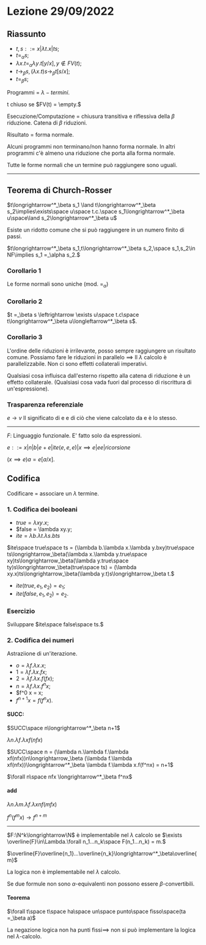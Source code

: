 # Lezione 29/09/2022

## Riassunto

* $t,s::= x|\lambda t.x|ts;$
* $t =_\alpha s;$
* $\lambda x.t =_\alpha\lambda y.t[y/x], y \notin FV(t);$
* $t\longrightarrow_\beta s, (\lambda x.t)s\longrightarrow_\beta t[s/x];$
* $t =_\beta s;$ 

Programmi = $\lambda -termini$.

t chiuso se $FV(t) = \empty.$

Esecuzione/Computazione = chiusura transitiva e riflessiva della $\beta$ riduzione. Catena di $\beta$ riduzioni.

Risultato = forma normale.

Alcuni programmi non terminano/non hanno forma normale. In altri programmi c'è almeno una riduzione che porta alla forma normale.

Tutte le forme normali che un termine può raggiungere sono uguali.

___________________________________________________________

## Teorema di Church-Rosser

$t\longrightarrow^*_\beta s_1 \land t\longrightarrow^*_\beta s_2\implies\exists\space u\space t.c.\space s_1\longrightarrow^*_\beta u\space\land s_2\longrightarrow^*_\beta u$

Esiste un ridotto comune che si può raggiungere in un numero finito di passi.

$t\longrightarrow^*_\beta s_1,t\longrightarrow^*_\beta s_2,\space s_1,s_2\in NF\implies s_1 =_\alpha s_2.$

### Corollario 1

Le forme normali sono uniche (mod. $=_\alpha$)

### Corollario 2

$t =_\beta s \leftrightarrow \exists u\space t.c\space t\longrightarrow^*_\beta u\longleftarrow^*_\beta s$.

### Corollario 3

L'ordine delle riduzioni è irrilevante, posso sempre raggiungere un risultato comune. Possiamo fare le riduzioni in parallelo $\implies$ Il $\lambda$ calcolo è parallelizzabile. Non ci sono effetti collaterali imperativi.

Qualsiasi cosa influisca dall'esterno rispetto alla catena di riduzione è un effetto collaterale. (Qualsiasi cosa vada fuori dal processo di riscrittura di un'espressione).

### Trasparenza referenziale

$e\longrightarrow v$ Il significato di e e di ciò che viene calcolato da e è lo stesso.

___________________________________________________________

$F$: Linguaggio funzionale.
E' fatto solo da espressioni.

$e ::= x|n|b|e+e|ite(e,e,e)|x\implies e|ee|ricorsione$

$(x\implies e)a = e[a/x]$.

## Codifica

Codificare = associare un $\lambda$ termine.

### 1. Codifica dei booleani

* $true = \lambda xy.x;$
* $false = \lambda xy.y;
* $ite = \lambda b. \lambda t. \lambda s. bts$

$ite\space true\space ts = (\lambda b.\lambda x.\lambda y.bxy)true\space ts\longrightarrow_\beta(\lambda x.\lambda y.true\space xy)ts\longrightarrow_\beta(\lambda y.true\space ty)s\longrightarrow_\beta(true\space ts) = (\lambda xy.x)ts\longrightarrow_\beta(\lambda y.t)s\longrightarrow_\beta t.$

* $ite(true,e_1,e_2) = e_1;$
* $ite(false,e_1,e_2) = e_2.$

### Esercizio

Sviluppare $ite\space false\space ts.$

### 2. Codifica dei numeri

Astraziione di un'iterazione.

* $o = \lambda f.\lambda x.x;$
* $1 = \lambda f.\lambda x.fx;$
* $2 = \lambda f.\lambda x.f(fx);$
* $n = \lambda f.\lambda x.f^nx;$
* $f^0 x = x;
* $f^{n+1}x = f(f^nx).$

#### SUCC:

$SUCC\space n\longrightarrow^*_\beta n+1$

$\lambda n.\lambda f.\lambda xf(nfx)$

$SUCC\space n = (\lambda n.\lambda f.\lambda xf(nfx))n\longrightarrow_\beta (\lambda f.\lambda xf(nfx))\longrightarrow^*_\beta \lambda f.\lambda x.f(f^nx) = n+1$

$\forall n\space nfx \longrightarrow^*_\beta f^nx$

#### add

$\lambda n.\lambda m.\lambda f.\lambda xnf(mfx)$

$f^n(f^mx)\longrightarrow f^{n+m}$

___________________________________________________________

$F:\N^k\longrightarrow\N$ è implementabile nel $\lambda$ calcolo se $\exists \overline{F}\in\Lambda.\forall n_1...n_k\space F(n_1...n_k) = m.$

$\overline{F}\overline{n_1}...\overline{n_k}\longrightarrow^*_\beta\overline{m}$

La logica non è implementabile nel $\lambda$ calcolo.

Se due formule non sono $\alpha$-equivalenti non possono essere $\beta$-convertibili.

#### Teorema

$\forall t\space t\space ha\space un\space punto\space fisso\space(ta =_\beta a)$

La negazione logica non ha punti fissi$\implies$ non si può implementare la logica nel $\lambda$-calcolo.
